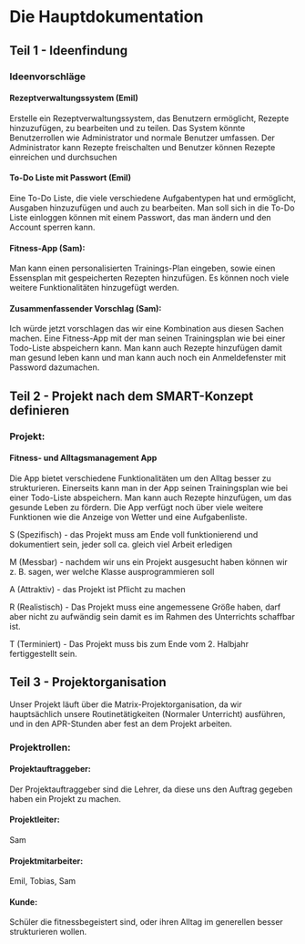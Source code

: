 # Die Hauptdokumentation

## Teil 1 - Ideenfindung

### Ideenvorschläge

#### Rezeptverwaltungssystem (Emil)
Erstelle ein Rezeptverwaltungssystem, das Benutzern ermöglicht, Rezepte hinzuzufügen, zu bearbeiten und zu teilen. Das System könnte Benutzerrollen wie Administrator und normale Benutzer umfassen. Der Administrator kann Rezepte freischalten und Benutzer können Rezepte einreichen und durchsuchen

#### To-Do Liste mit Passwort (Emil)
Eine To-Do Liste, die viele verschiedene Aufgabentypen hat und ermöglicht, Ausgaben hinzuzufügen und auch zu bearbeiten. Man soll sich in die To-Do Liste einloggen können mit einem Passwort, das man ändern und den Account sperren kann.

#### Fitness-App (Sam):

Man kann einen personalisierten Trainings-Plan eingeben, sowie einen Essensplan mit gespeicherten Rezepten hinzufügen. Es können noch viele weitere Funktionalitäten hinzugefügt werden.

#### Zusammenfassender Vorschlag (Sam):

Ich würde jetzt vorschlagen das wir eine Kombination aus diesen Sachen machen. Eine Fitness-App mit
der man seinen Trainingsplan wie bei einer Todo-Liste abspeichern kann. Man kann auch Rezepte hinzufügen
damit man gesund leben kann und man kann auch noch ein Anmeldefenster mit Password dazumachen.

## Teil 2 - Projekt nach dem SMART-Konzept definieren

### Projekt:

#### Fitness- und Alltagsmanagement App

Die App bietet verschiedene Funktionalitäten um den Alltag besser zu strukturieren.
Einerseits kann man in der App seinen Trainingsplan wie bei einer Todo-Liste abspeichern. Man kann auch Rezepte hinzufügen,
um das gesunde Leben zu fördern. Die App verfügt noch über
viele weitere Funktionen wie die Anzeige von Wetter und eine Aufgabenliste.

S (Spezifisch) - das Projekt muss am Ende voll funktionierend und dokumentiert sein, jeder soll ca. gleich viel Arbeit erledigen

M (Messbar) - nachdem wir uns ein Projekt ausgesucht haben können wir z. B. sagen, wer welche Klasse ausprogrammieren soll

A (Attraktiv) - das Projekt ist Pflicht zu machen

R (Realistisch) - Das Projekt muss eine angemessene Größe haben, darf aber nicht zu aufwändig sein damit
es im Rahmen des Unterrichts schaffbar ist.

T (Terminiert) - Das Projekt muss bis zum Ende vom 2. Halbjahr fertiggestellt sein.

## Teil 3 - Projektorganisation

Unser Projekt läuft über die Matrix-Projektorganisation, da wir hauptsächlich unsere Routinetätigkeiten
(Normaler Unterricht) ausführen, und in den APR-Stunden aber fest an dem Projekt arbeiten.

### Projektrollen:

#### Projektauftraggeber:

Der Projektauftraggeber sind die Lehrer, da diese uns den Auftrag gegeben haben ein Projekt zu machen.

#### Projektleiter:

Sam 

#### Projektmitarbeiter:

Emil, Tobias, Sam

#### Kunde:

Schüler die fitnessbegeistert sind, oder ihren Alltag im generellen besser strukturieren wollen.
